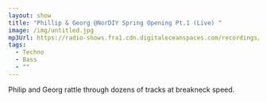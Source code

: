```yaml
---
layout: show
title: "Phillip & Georg @NorDIY Spring Opening Pt.1 (Live) "
image: /img/untitled.jpg
mp3Url: https://radio-shows.fra1.cdn.digitaloceanspaces.com/recordings/nordiy/stream_20240316-220024_summerOpeningAtNorDIY_01_stereo_pt1.mp3
tags:
  - Techno
  - Bass
  - ""
---
```

Philip and Georg rattle through dozens of tracks at breakneck speed. 
